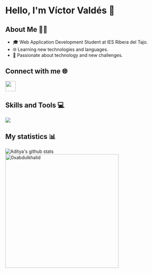 ### <h1> Hello, I'm Víctor Valdés 👋 </h1>

## About Me 🧑‍💻
- 🎓 Web Application Development Student at IES Ribera del Tajo.
- 🌐 Learning new technologies and languages.
- 🚀 Passionate about technology and new challenges.

## Connect with me 🌐
<a href = 'https://www.linkedin.com/in/víctor-valdés-cobos-806349297/'> <img width = '32px' align= 'center' src="https://raw.githubusercontent.com/rahulbanerjee26/githubAboutMeGenerator/main/icons/linked-in-alt.svg"/></a> 

## Skills and Tools 💻
<div display="flex">
<img src="https://skillicons.dev/icons?i=html,css,bootstrap,js,nodejs,react,php,symfony,java,mysql,linux,vscode,git,cpp,eclipse,bluej,oracle,github&perline=20" />
</div>

## My statistics 📊
![Aditya's github stats](https://github-readme-stats.vercel.app/api?username=vvaldesc&show_icons=true&theme=tokyonight)
<img src="https://github-readme-stats.vercel.app/api/top-langs?username=vvaldesc&show_icons=true&locale=en&layout=compact&line_height=20&title_color=7A7ADB&icon_color=2234AE&text_color=D3D3D3&bg_color=0,000000,130F40" width="355"  alt="0xabdulkhalid"/>
